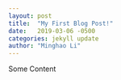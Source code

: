```yaml
---
layout: post
title:  "My First Blog Post!"
date:   2019-03-06 -0500
categories: jekyll update
author: "Minghao Li"
---
```

Some Content